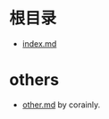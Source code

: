 #

# 根目录
- [index.md](./content/index.md)

# others
- [other.md](./content/others/other.md)
by corainly.
